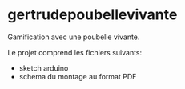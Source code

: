 # gertrudepoubellevivante
Gamification avec une poubelle vivante.


Le projet comprend les fichiers suivants:
- sketch arduino
- schema du montage au format PDF
